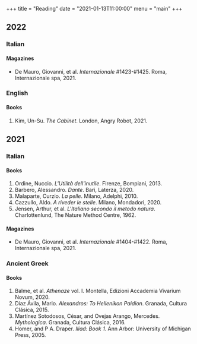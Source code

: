 +++
title = "Reading"
date = "2021-01-13T11:00:00"
menu = "main"
+++
## 2022
### Italian
#### Magazines
- De Mauro, Giovanni, et al. _Internazionale_ #1423-#1425. Roma, Internazionale spa, 2021.
### English
#### Books
1. Kim, Un-Su. _The Cabinet_. London, Angry Robot, 2021.
## 2021
### Italian
#### Books
1. Ordine, Nuccio. _L'Utilità dell'inutile_. Firenze, Bompiani, 2013.
2. Barbero, Alessandro. _Dante_. Bari, Laterza, 2020.
3. Malaparte, Curzio. _La pelle_. Milano, Adelphi, 2010.
4. Cazzullo, Aldo. _A riveder le stelle_. Milano, Mondadori, 2020.
5. Jensen, Arthur, et al. _L'Italiano secondo il metodo natura_. Charlottenlund, The Nature Method Centre, 1962.
#### Magazines
- De Mauro, Giovanni, et al. _Internazionale_ #1404-#1422. Roma, Internazionale spa, 2021.
### Ancient Greek
#### Books
1. Balme, et al. _Athenaze_ vol. I. Montella, Edizioni Accademia Vivarium Novum, 2020.
2. Díaz Ávila, Mario. _Alexandros: To Hellenikon Paidion_. Granada, Cultura Clásica, 2015.
3. Martínez Sotodosos, César, and Ovejas Arango, Mercedes. _Mythologica_. Granada, Cultura Clásica, 2016.
4. Homer, and P A. Draper. _Iliad: Book 1_. Ann Arbor: University of Michigan Press, 2005.